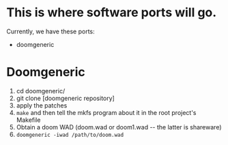 # This is where software ports will go.

Currently, we have these ports:

- doomgeneric


# Doomgeneric
1. cd doomgeneric/
2. git clone [doomgeneric repository]
3. apply the patches
4. ``make`` and then tell the mkfs program about it in the root project's Makefile
5. Obtain a doom WAD (doom.wad or doom1.wad -- the latter is shareware)
6. ``doomgeneric -iwad /path/to/doom.wad``
